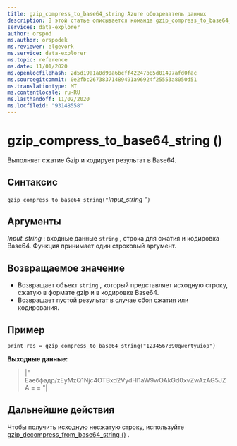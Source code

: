 ```yaml
---
title: gzip_compress_to_base64_string Azure обозреватель данных
description: В этой статье описывается команда gzip_compress_to_base64_string () в обозреватель данных Azure.
services: data-explorer
author: orspod
ms.author: orspodek
ms.reviewer: elgevork
ms.service: data-explorer
ms.topic: reference
ms.date: 11/01/2020
ms.openlocfilehash: 2d5d19a1a0d90a6bcff42247b85d01497afd0fac
ms.sourcegitcommit: 0e2fbc26738371489491a96924f25553a8050d51
ms.translationtype: MT
ms.contentlocale: ru-RU
ms.lasthandoff: 11/02/2020
ms.locfileid: "93148558"
---
```

# <a name="gzip_compress_to_base64_string"></a>gzip_compress_to_base64_string ()

Выполняет сжатие Gzip и кодирует результат в Base64.


## <a name="syntax"></a>Синтаксис

`gzip_compress_to_base64_string("`*Input_string* "`)`

## <a name="arguments"></a>Аргументы

*Input_string* : входные данные `string` , строка для сжатия и кодировка Base64. Функция принимает один строковый аргумент.

## <a name="returns"></a>Возвращаемое значение

* Возвращает объект `string` , который представляет исходную строку, сжатую в формате gzip и в кодировке Base64. 
* Возвращает пустой результат в случае сбоя сжатия или кодирования.

## <a name="example"></a>Пример
```kusto
print res = gzip_compress_to_base64_string("1234567890qwertyuiop")
```

**Выходные данные:** 
> |" Еаебфадр/zEyMzQ1Njc4OTBxd2VydHl1aW9wOAkGd0xvZwAzAG5JZA = = "|

## <a name="next-steps"></a>Дальнейшие действия

Чтобы получить исходную несжатую строку, используйте [gzip_decompress_from_base64_string ()](gzip-base64-decompress.md) .
